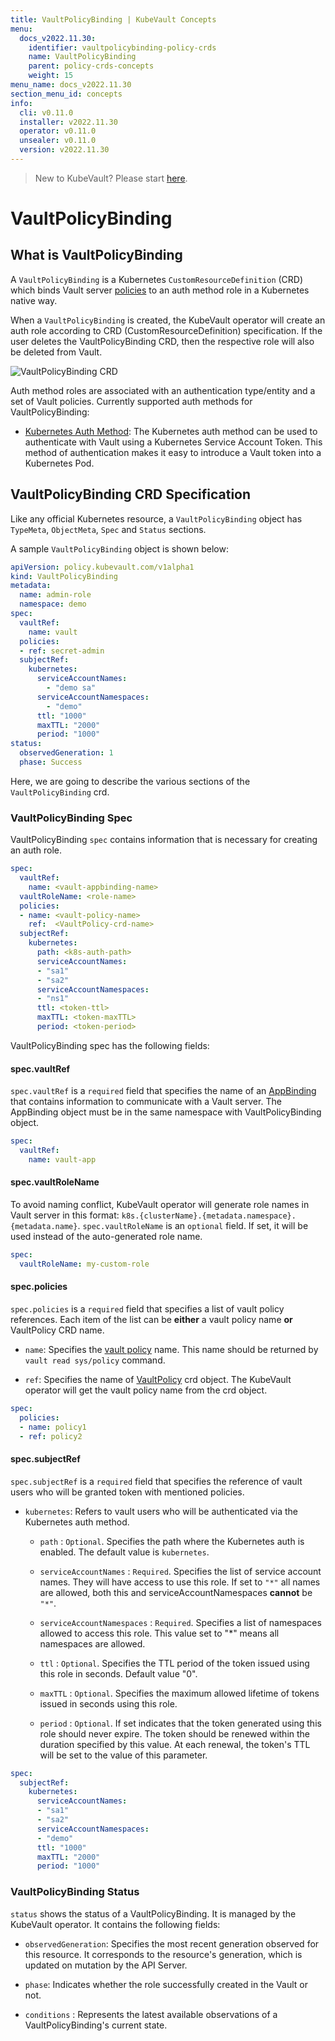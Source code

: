 ```yaml
---
title: VaultPolicyBinding | KubeVault Concepts
menu:
  docs_v2022.11.30:
    identifier: vaultpolicybinding-policy-crds
    name: VaultPolicyBinding
    parent: policy-crds-concepts
    weight: 15
menu_name: docs_v2022.11.30
section_menu_id: concepts
info:
  cli: v0.11.0
  installer: v2022.11.30
  operator: v0.11.0
  unsealer: v0.11.0
  version: v2022.11.30
---
```


> New to KubeVault? Please start [here](/docs/v2022.11.30/concepts/README).

# VaultPolicyBinding

## What is VaultPolicyBinding

A `VaultPolicyBinding` is a Kubernetes `CustomResourceDefinition` (CRD) which binds Vault server [policies](https://www.vaultproject.io/docs/concepts/policies.html) to an auth method role in a Kubernetes native way.

When a `VaultPolicyBinding` is created, the KubeVault operator will create an auth role according to CRD (CustomResourceDefinition) specification.
If the user deletes the VaultPolicyBinding CRD, then the respective role will also be deleted from Vault.

![VaultPolicyBinding CRD](/docs/v2022.11.30/images/concepts/vault_policy_binding.svg)

Auth method roles are associated with an authentication type/entity and a set of Vault policies. Currently supported auth methods for VaultPolicyBinding:

- [Kubernetes Auth Method](https://www.vaultproject.io/docs/auth/kubernetes.html): The Kubernetes auth method can be used to authenticate with Vault using a Kubernetes Service Account Token. This method of authentication makes it easy to introduce a Vault token into a Kubernetes Pod.

## VaultPolicyBinding CRD Specification

Like any official Kubernetes resource, a `VaultPolicyBinding` object has `TypeMeta`, `ObjectMeta`, `Spec` and `Status` sections.

A sample `VaultPolicyBinding` object is shown below:

```yaml
apiVersion: policy.kubevault.com/v1alpha1
kind: VaultPolicyBinding
metadata:
  name: admin-role
  namespace: demo
spec:
  vaultRef:
    name: vault
  policies:
  - ref: secret-admin
  subjectRef:
    kubernetes:
      serviceAccountNames:
        - "demo sa"
      serviceAccountNamespaces:
        - "demo"
      ttl: "1000"
      maxTTL: "2000"
      period: "1000"
status:
  observedGeneration: 1
  phase: Success
```

Here, we are going to describe the various sections of the `VaultPolicyBinding` crd.

### VaultPolicyBinding Spec

VaultPolicyBinding `spec` contains information that is necessary for creating an auth role.

```yaml
spec:
  vaultRef:
    name: <vault-appbinding-name>
  vaultRoleName: <role-name>
  policies:
  - name: <vault-policy-name>
    ref:  <VaultPolicy-crd-name>
  subjectRef:
    kubernetes:
      path: <k8s-auth-path>
      serviceAccountNames:
      - "sa1"
      - "sa2"
      serviceAccountNamespaces:
      - "ns1"
      ttl: <token-ttl>
      maxTTL: <token-maxTTL>
      period: <token-period>
```

VaultPolicyBinding spec has the following fields:

#### spec.vaultRef

`spec.vaultRef` is a `required` field that specifies the name of an [AppBinding](/docs/v2022.11.30/concepts/vault-server-crds/auth-methods/appbinding) that contains information to communicate with a Vault server. The AppBinding object must be in the same namespace with VaultPolicyBinding object.

```yaml
spec:
  vaultRef:
    name: vault-app
```

#### spec.vaultRoleName

To avoid naming conflict, KubeVault operator will generate role names in Vault server in this format: `k8s.{clusterName}.{metadata.namespace}.{metadata.name}`. `spec.vaultRoleName`  is an `optional` field. If set, it will be used instead of the auto-generated role name.

```yaml
spec:
  vaultRoleName: my-custom-role
```

#### spec.policies

`spec.policies` is a `required` field that specifies a list of vault policy references. Each item of the list
can be **either** a vault policy name **or** VaultPolicy CRD name.

- `name`: Specifies the [vault policy](https://www.vaultproject.io/docs/concepts/policies.html) name.
   This name should be returned by `vault read sys/policy` command.

- `ref`: Specifies the name of [VaultPolicy](/docs/v2022.11.30/concepts/policy-crds/vaultpolicy) crd object. The KubeVault operator will get the vault policy name
   from the crd object.

```yaml
spec:
  policies:
  - name: policy1
  - ref: policy2
```

#### spec.subjectRef

`spec.subjectRef` is a `required` field that specifies the reference of vault users who will be granted
token with mentioned policies.

- `kubernetes`: Refers to vault users who will be authenticated via the Kubernetes auth method.

  - `path` : `Optional`. Specifies the path where the Kubernetes auth is enabled. The default value is `kubernetes`.

  - `serviceAccountNames` : `Required`. Specifies the list of service account names.
        They will have access to use this role.  If set to `"*"` all names are allowed,
        both this and serviceAccountNamespaces **cannot** be `"*"`.

  - `serviceAccountNamespaces` : `Required`. Specifies a list of namespaces allowed to access this role. This value set to "*" means
     all namespaces are allowed.

  - `ttl` : `Optional`. Specifies the TTL period of the token issued using this role in seconds. Default value "0".

  - `maxTTL` : `Optional`. Specifies the maximum allowed lifetime of tokens issued in seconds using this role.

  - `period` : `Optional`. If set indicates that the token generated using this role should never expire. The token should be renewed within the
     duration specified by this value. At each renewal, the token's TTL will be set to the value of this parameter.

```yaml
spec:
  subjectRef:
    kubernetes:
      serviceAccountNames:
      - "sa1"
      - "sa2"
      serviceAccountNamespaces:
      - "demo"
      ttl: "1000"
      maxTTL: "2000"
      period: "1000"
```

### VaultPolicyBinding Status

`status` shows the status of a VaultPolicyBinding. It is managed by the KubeVault operator. It contains the following fields:

- `observedGeneration`: Specifies the most recent generation observed for this resource. It corresponds to the resource's generation, which is updated on mutation by the API Server.

- `phase`: Indicates whether the role successfully created in the Vault or not.

- `conditions` : Represents the latest available observations of a VaultPolicyBinding's current state.
